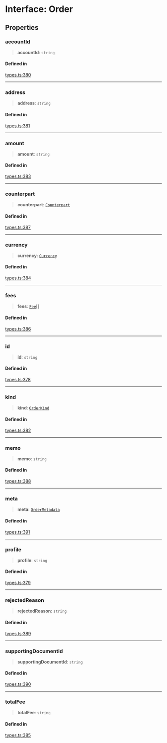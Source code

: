 # Interface: Order

## Properties

### accountId

> **accountId**: `string`

#### Defined in

[types.ts:380](https://github.com/monerium/js-monorepo/blob/main/packages/sdk/src/types.ts#L380)

***

### address

> **address**: `string`

#### Defined in

[types.ts:381](https://github.com/monerium/js-monorepo/blob/main/packages/sdk/src/types.ts#L381)

***

### amount

> **amount**: `string`

#### Defined in

[types.ts:383](https://github.com/monerium/js-monorepo/blob/main/packages/sdk/src/types.ts#L383)

***

### counterpart

> **counterpart**: [`Counterpart`](/docs/packages/SDK/interfaces/Counterpart.md)

#### Defined in

[types.ts:387](https://github.com/monerium/js-monorepo/blob/main/packages/sdk/src/types.ts#L387)

***

### currency

> **currency**: [`Currency`](/docs/packages/SDK/enumerations/Currency.md)

#### Defined in

[types.ts:384](https://github.com/monerium/js-monorepo/blob/main/packages/sdk/src/types.ts#L384)

***

### fees

> **fees**: [`Fee`](/docs/packages/SDK/interfaces/Fee.md)[]

#### Defined in

[types.ts:386](https://github.com/monerium/js-monorepo/blob/main/packages/sdk/src/types.ts#L386)

***

### id

> **id**: `string`

#### Defined in

[types.ts:378](https://github.com/monerium/js-monorepo/blob/main/packages/sdk/src/types.ts#L378)

***

### kind

> **kind**: [`OrderKind`](/docs/packages/SDK/enumerations/OrderKind.md)

#### Defined in

[types.ts:382](https://github.com/monerium/js-monorepo/blob/main/packages/sdk/src/types.ts#L382)

***

### memo

> **memo**: `string`

#### Defined in

[types.ts:388](https://github.com/monerium/js-monorepo/blob/main/packages/sdk/src/types.ts#L388)

***

### meta

> **meta**: [`OrderMetadata`](/docs/packages/SDK/interfaces/OrderMetadata.md)

#### Defined in

[types.ts:391](https://github.com/monerium/js-monorepo/blob/main/packages/sdk/src/types.ts#L391)

***

### profile

> **profile**: `string`

#### Defined in

[types.ts:379](https://github.com/monerium/js-monorepo/blob/main/packages/sdk/src/types.ts#L379)

***

### rejectedReason

> **rejectedReason**: `string`

#### Defined in

[types.ts:389](https://github.com/monerium/js-monorepo/blob/main/packages/sdk/src/types.ts#L389)

***

### supportingDocumentId

> **supportingDocumentId**: `string`

#### Defined in

[types.ts:390](https://github.com/monerium/js-monorepo/blob/main/packages/sdk/src/types.ts#L390)

***

### totalFee

> **totalFee**: `string`

#### Defined in

[types.ts:385](https://github.com/monerium/js-monorepo/blob/main/packages/sdk/src/types.ts#L385)
